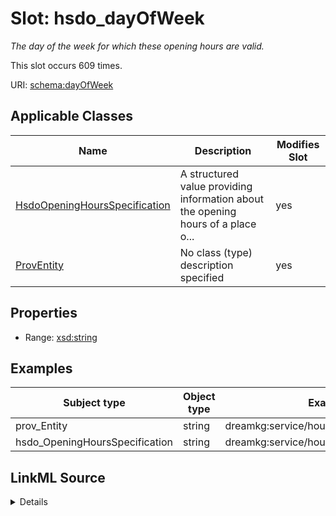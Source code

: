 

# Slot: hsdo_dayOfWeek


_The day of the week for which these opening hours are valid._






This slot occurs 609 times.


URI: [schema:dayOfWeek](http://schema.org/dayOfWeek)



<!-- no inheritance hierarchy -->





## Applicable Classes

| Name | Description | Modifies Slot |
| --- | --- | --- |
| [HsdoOpeningHoursSpecification](../classes/HsdoOpeningHoursSpecification.md) | A structured value providing information about the opening hours of a place o... |  yes  |
| [ProvEntity](../classes/ProvEntity.md) | No class (type) description specified |  yes  |







## Properties

* Range: [xsd:string](http://www.w3.org/2001/XMLSchema#string)






## Examples

| Subject type | Object type | Example subject | Example object | Occurrences |
| --- | --- | --- | --- | --- |
| prov_Entity | string | dreamkg:service/hours/friday/4542572480692224 | Friday | 609 |
| hsdo_OpeningHoursSpecification | string | dreamkg:service/hours/friday/4542572480692224 | Friday | 609 |




## LinkML Source

<details>

```yaml
name: hsdo_dayOfWeek
annotations:
  count:
    tag: count
    value: 609
description: The day of the week for which these opening hours are valid.
examples:
- object:
    example_object: Friday
    example_object_type: string
    example_predicate: schema:dayOfWeek
    example_subject: dreamkg:service/hours/friday/4542572480692224
    example_subject_type: prov_Entity
- object:
    example_object: Friday
    example_object_type: string
    example_predicate: schema:dayOfWeek
    example_subject: dreamkg:service/hours/friday/4542572480692224
    example_subject_type: hsdo_OpeningHoursSpecification
from_schema: dream-kg
rank: 1000
slot_uri: schema:dayOfWeek
alias: hsdo_dayOfWeek
domain_of:
- hsdo_OpeningHoursSpecification
- prov_Entity
range: string

```
</details>
